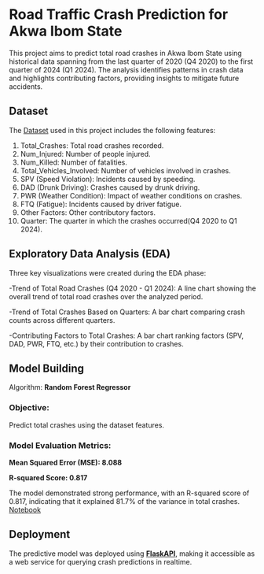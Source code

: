 # Road Traffic Crash Prediction for Akwa Ibom State

This project aims to predict total road crashes in Akwa Ibom State using historical data spanning from the last quarter of 2020 (Q4 2020) to the first quarter of 2024 (Q1 2024). The analysis identifies patterns in crash data and highlights contributing factors, providing insights to mitigate future accidents.

## Dataset

The <a href = "https://github.com/Etini2000/Akwa_Ibom_road_crashes_project/blob/main/Nigerian_Road_Traffic_Crashes_2020_2024.csv">Dataset</a> used in this project includes the following features:
1. Total_Crashes: Total road crashes recorded.
2. Num_Injured: Number of people injured.
3. Num_Killed: Number of fatalities.
4. Total_Vehicles_Involved: Number of vehicles involved in crashes.
5. SPV (Speed Violation): Incidents caused by speeding.
6. DAD (Drunk Driving): Crashes caused by drunk driving.
7. PWR (Weather Condition): Impact of weather conditions on crashes.
8. FTQ (Fatigue): Incidents caused by driver fatigue.
9. Other Factors: Other contributory factors.
10. Quarter: The quarter in which the crashes occurred(Q4 2020 to Q1 2024).

## Exploratory Data Analysis (EDA)

Three key visualizations were created during the EDA phase:

-Trend of Total Road Crashes (Q4 2020 - Q1 2024): A line chart showing the overall trend of total road crashes over the analyzed period.

-Trend of Total Crashes Based on Quarters: A bar chart comparing crash counts across different quarters.

-Contributing Factors to Total Crashes: A bar chart ranking factors (SPV, DAD, PWR, FTQ, etc.) by their contribution to crashes.

## Model Building
Algorithm: 
**Random Forest Regressor**

### Objective: 
Predict total crashes using the dataset features.

### Model Evaluation Metrics:
**Mean Squared Error (MSE): 8.088**

**R-squared Score: 0.817**

The model demonstrated strong performance, with an R-squared score of 0.817, indicating that it explained 81.7% of the variance in total crashes.
<a href = "https://github.com/Etini2000/Akwa_Ibom_road_crashes_project/blob/main/Aks_crashes_model.ipynb">Notebook</a>

## Deployment

The predictive model was deployed using <a href = "https://github.com/Etini2000/Akwa_Ibom_road_crashes_project/blob/main/Aks_crashes_ml_model.joblib">**FlaskAPI**</a>, making it accessible as a web service for querying crash predictions in realtime.
